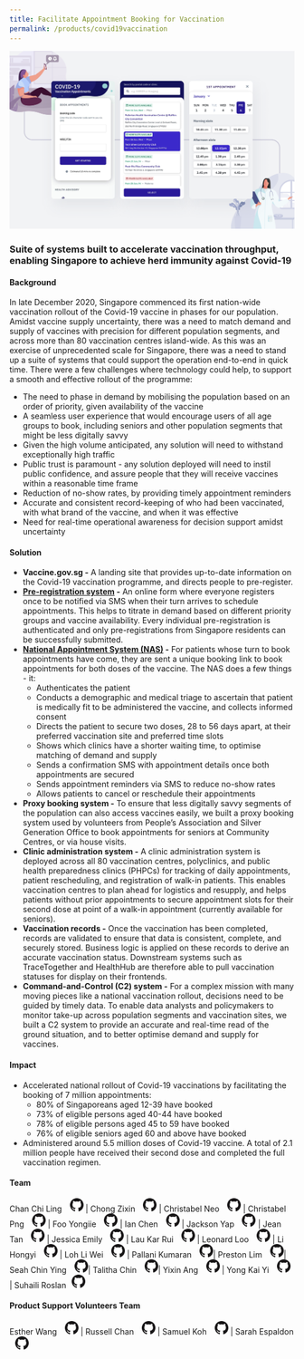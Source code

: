 ```yaml
---
title: Facilitate Appointment Booking for Vaccination
permalink: /products/covid19vaccination
---
```

![Alt text for image on Isomer site](/images/VaccOps.png)
### Suite of systems built to accelerate vaccination throughput, enabling Singapore to achieve herd immunity against Covid-19



#### Background 

In late December 2020, Singapore commenced its first nation-wide vaccination rollout of the Covid-19 vaccine in phases for our population. Amidst vaccine supply uncertainty, there was a need to match demand and supply of vaccines with precision for different population segments, and across more than 80 vaccination centres island-wide. As this was an exercise of unprecedented scale for Singapore, there was a need to stand up a suite of systems that could support the operation end-to-end in quick time. 
There were a few challenges where technology could help, to support a smooth and effective rollout of the programme:
* The need to phase in demand by mobilising the population based on an order of priority, given availability of the vaccine
* A seamless user experience that would encourage users of all age groups to book, including seniors and other population segments that might be less digitally savvy
* Given the high volume anticipated, any solution will need to withstand exceptionally high traffic
* Public trust is paramount - any solution deployed will need to instil public confidence, and assure people that they will receive vaccines within a reasonable time frame 
* Reduction of no-show rates, by providing timely appointment reminders
* Accurate and consistent record-keeping of who had been vaccinated, with what brand of the vaccine, and when it was effective
* Need for real-time operational awareness for decision support amidst uncertainty



#### Solution

* **Vaccine.gov.sg -** A landing site that provides up-to-date information on the Covid-19 vaccination programme, and directs people to pre-register.
* **[Pre-registration system](http://preregister.vaccine.gov.sg) -** An online form where everyone registers once to be notified via SMS when their turn arrives to schedule appointments. This helps to titrate in demand based on different priority groups and vaccine availability. Every individual pre-registration is authenticated and only pre-registrations from Singapore residents can be successfully submitted. 
* **[National Appointment System (NAS)](http://appointments.vaccine.gov.sg) -** For patients whose turn to book appointments have come, they are sent a unique booking link to book appointments for both doses of the vaccine. The NAS does a few things - it:
	* Authenticates the patient 
	* Conducts a demographic and medical triage to ascertain that patient is medically fit to be administered the vaccine, and collects informed consent 
	* Directs the patient to secure two doses, 28 to 56 days apart, at their preferred vaccination site and preferred time slots
	* Shows which clinics have a shorter waiting time, to optimise matching of demand and supply
	* Sends a confirmation SMS with appointment details once both appointments are secured 
	* Sends appointment reminders via SMS to reduce no-show rates
	* Allows patients to cancel or reschedule their appointments 
* **Proxy booking system -** To ensure that less digitally savvy segments of the population can also access vaccines easily, we built a proxy booking system used by volunteers from People’s Association and Silver Generation Office to book appointments for seniors at Community Centres, or via house visits. 
* **Clinic administration system -** A clinic administration system is deployed across all 80 vaccination centres, polyclinics, and public health preparedness clinics (PHPCs) for tracking of daily appointments, patient rescheduling, and registration of walk-in patients. This enables vaccination centres to plan ahead for logistics and resupply, and helps patients without prior appointments to secure appointment slots for their second dose at point of a walk-in appointment (currently available for seniors).
* **Vaccination records -** Once the vaccination has been completed, records are validated to ensure that data is consistent, complete, and securely stored. Business logic is applied on these records to derive an accurate  vaccination status. Downstream systems such as TraceTogether and HealthHub are therefore able to pull vaccination statuses for display on their frontends.
* **Command-and-Control (C2) system -** For a complex mission with many moving pieces like a national vaccination rollout, decisions need to be guided by timely data. To enable data analysts and policymakers to monitor take-up across population segments and vaccination sites, we built a C2 system to provide an accurate and real-time read of the ground situation, and to better optimise demand and supply for vaccines. 



#### Impact

* Accelerated national rollout of Covid-19 vaccinations by facilitating the booking of 7 million appointments:
	* 80% of Singaporeans aged 12-39 have booked 
	* 73% of eligible persons aged 40-44 have booked 
	* 78% of eligible persons aged 45 to 59 have booked
	* 76% of eligible seniors aged 60 and above have booked
* Administered around 5.5 million doses of Covid-19 vaccine. A total of 2.1 million people have received their second dose and completed the full vaccination regimen.


#### Team

Chan Chi Ling <a href="https://github.com/chilingchan " style="display: inline-block; width: 24px; height: 24px; margin-bottom: -5px; margin-left: 10px;">
    <img border="0" alt="Github account" src="/images/Github-Mark-32px.png">
</a> | Chong Zixin <a href="https://github.com/chongzixin" style="display: inline-block; width: 24px; height: 24px; margin-bottom: -5px; margin-left: 10px;">
    <img border="0" alt="Github account" src="/images/Github-Mark-32px.png">
</a> | Christabel Neo <a href="https://github.com/christabelneo" style="display: inline-block; width: 24px; height: 24px; margin-bottom: -5px; margin-left: 10px;">
    <img border="0" alt="Github account" src="/images/Github-Mark-32px.png">
</a> | Christabel Png <a href="https://github.com/belpng" style="display: inline-block; width: 24px; height: 24px; margin-bottom: -5px; margin-left: 10px;">
    <img border="0" alt="Github account" src="/images/Github-Mark-32px.png">
</a> | Foo Yongiie <a href="https://github.com/pallani" style="display: inline-block; width: 24px; height: 24px; margin-bottom: -5px; margin-left: 10px;">
    <img border="0" alt="Github account" src="/images/Github-Mark-32px.png">
</a> | Ian Chen <a href="https://github.com/pregnantboy" style="display: inline-block; width: 24px; height: 24px; margin-bottom: -5px; margin-left: 10px;">
    <img border="0" alt="Github account" src="/images/Github-Mark-32px.png">
</a> | Jackson Yap <a href="https://github.com/jacksonOGP" style="display: inline-block; width: 24px; height: 24px; margin-bottom: -5px; margin-left: 10px;">
    <img border="0" alt="Github account" src="/images/Github-Mark-32px.png">
</a> | Jean Tan <a href="https://github.com/jeantanzj" style="display: inline-block; width: 24px; height: 24px; margin-bottom: -5px; margin-left: 10px;">
    <img border="0" alt="Github account" src="/images/Github-Mark-32px.png">
</a> | Jessica Emily <a href="https://github.com/jacksonOGP" style="display: inline-block; width: 24px; height: 24px; margin-bottom: -5px; margin-left: 10px;">
    <img border="0" alt="Github account" src="/images/Github-Mark-32px.png">
</a> | Lau Kar Rui <a href="https://github.com/karrui" style="display: inline-block; width: 24px; height: 24px; margin-bottom: -5px; margin-left: 10px;">
    <img border="0" alt="Github account" src="/images/Github-Mark-32px.png">
</a> | Leonard Loo <a href="https://github.com/leonardloo" style="display: inline-block; width: 24px; height: 24px; margin-bottom: -5px; margin-left: 10px;">
    <img border="0" alt="Github account" src="/images/Github-Mark-32px.png">
</a> | Li Hongyi <a href="https://github.com/fynyky" style="display: inline-block; width: 24px; height: 24px; margin-bottom: -5px; margin-left: 10px;">
    <img border="0" alt="Github account" src="/images/Github-Mark-32px.png">
</a> | Loh Li Wei <a href="" style="display: inline-block; width: 24px; height: 24px; margin-bottom: -5px; margin-left: 10px;">
    <img border="0" alt="Github account" src="/images/Github-Mark-32px.png">
</a> | Pallani Kumaran <a href="https://github.com/pallani" style="display: inline-block; width: 24px; height: 24px; margin-bottom: -5px; margin-left: 10px;">
    <img border="0" alt="Github account" src="/images/Github-Mark-32px.png">
</a>| Preston Lim <a href="https://github.com/prestonlimlianjie" style="display: inline-block; width: 24px; height: 24px; margin-bottom: -5px; margin-left: 10px;">
    <img border="0" alt="Github account" src="/images/Github-Mark-32px.png">
</a>| Seah Chin Ying <a href="https://github.com/chinying" style="display: inline-block; width: 24px; height: 24px; margin-bottom: -5px; margin-left: 10px;">
    <img border="0" alt="Github account" src="/images/Github-Mark-32px.png">
</a>| Talitha Chin <a href="https://github.com/talithachin" style="display: inline-block; width: 24px; height: 24px; margin-bottom: -5px; margin-left: 10px;">
    <img border="0" alt="Github account" src="/images/Github-Mark-32px.png">
</a>| Yixin Ang <a href="https://github.com/artylope" style="display: inline-block; width: 24px; height: 24px; margin-bottom: -5px; margin-left: 10px;">
    <img border="0" alt="Github account" src="/images/Github-Mark-32px.png">
</a> | Yong Kai Yi <a href="https://github.com/theMogget" style="display: inline-block; width: 24px; height: 24px; margin-bottom: -5px; margin-left: 10px;">
    <img border="0" alt="Github account" src="/images/Github-Mark-32px.png">
</a> | Suhaili Roslan<a href="https://github.com/sraelynn" style="display: inline-block; width: 24px; height: 24px; margin-bottom: -5px; margin-left: 10px;">
    <img border="0" alt="Github account" src="/images/Github-Mark-32px.png">
</a>

#### Product Support Volunteers Team
Esther Wang <a href="" style="display: inline-block; width: 24px; height: 24px; margin-bottom: -5px; margin-left: 10px;">
    <img border="0" alt="Github account" src="/images/Github-Mark-32px.png">
</a> | Russell Chan <a href="https://github.com/russellwashere" style="display: inline-block; width: 24px; height: 24px; margin-bottom: -5px; margin-left: 10px;">
    <img border="0" alt="Github account" src="/images/Github-Mark-32px.png">
</a> | Samuel Koh <a href="" style="display: inline-block; width: 24px; height: 24px; margin-bottom: -5px; margin-left: 10px;">
    <img border="0" alt="Github account" src="/images/Github-Mark-32px.png">
</a> | Sarah Espaldon <a href="https://github.com/cakesoccer" style="display: inline-block; width: 24px; height: 24px; margin-bottom: -5px; margin-left: 10px;">
    <img border="0" alt="Github account" src="/images/Github-Mark-32px.png">
</a>